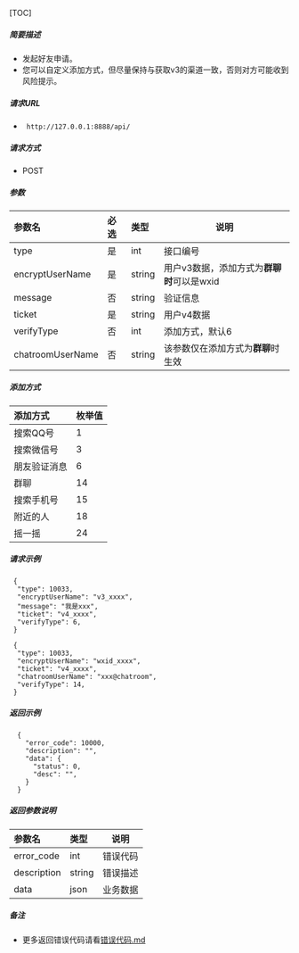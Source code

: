 

[TOC]
    
##### 简要描述

- 发起好友申请。
- 您可以自定义添加方式，但尽量保持与获取v3的渠道一致，否则对方可能收到风险提示。

##### 请求URL
- ` http://127.0.0.1:8888/api/`
  
##### 请求方式
- POST 

##### 参数

|参数名|必选|类型|说明|
|:----    |:---|:----- |-----   |
|type |是  |int | 接口编号    |
|encryptUserName |是  |string | 用户v3数据，添加方式为**群聊时**可以是wxid    |
|message     |否  |string | 验证信息    |
|ticket     |是  |string | 用户v4数据    |
|verifyType     |否  |int | 添加方式，默认6    |
|chatroomUserName|否|string|该参数仅在添加方式为**群聊**时生效|

##### 添加方式

|添加方式|枚举值|
|:----    |:---|
|搜索QQ号|1|
|搜索微信号|3|
|朋友验证消息|6|
|群聊|14|
|搜索手机号|15|
|附近的人|18|
|摇一摇|24|

##### 请求示例

```
 {
  "type": 10033,
  "encryptUserName": "v3_xxxx",
  "message": "我是xxx",
  "ticket": "v4_xxxx",
  "verifyType": 6,
 } 
```

```
 {
  "type": 10033,
  "encryptUserName": "wxid_xxxx",
  "ticket": "v4_xxxx",
  "chatroomUserName": "xxx@chatroom", 
  "verifyType": 14,
 } 
```

##### 返回示例 

``` 
  {
    "error_code": 10000,
    "description": "",
    "data": {
      "status": 0,
      "desc": "",
    }
  }
```

##### 返回参数说明 

|参数名|类型|说明|
|:-----  |:-----|-----                           |
|error_code |int   |错误代码  |
|description|string|错误描述|
|data|json|业务数据|

##### 备注 

- 更多返回错误代码请看[错误代码.md](../错误代码.md)






